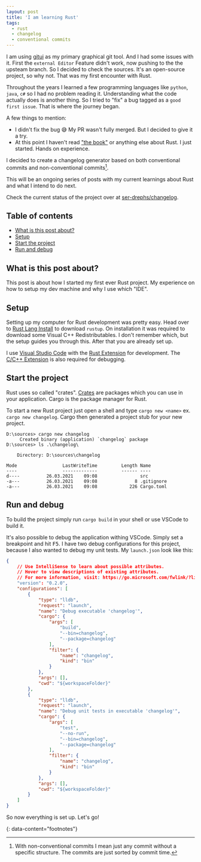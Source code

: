 ```yaml
---
layout: post
title: 'I am learning Rust'
tags:
  - rust
  - changelog
  - conventional commits
---
```


I am using [gitui](https://github.com/extrawurst/gitui) as my primary graphical git tool. And I had some issues with it. First the `external Editor` Feature didn't work, now pushing to the the upsteam branch. So I decided to check the sources. It's an open-source project, so why not. That was my first encounter with Rust.

Throughout the years I learned a few programming languages like `python`, `java`, `c#` so I had no problem reading it. Understanding what the code actually does is another thing. So I tried to "fix" a bug tagged as a `good first issue`. That is where the journey began.

A few things to mention:
- I didn't fix the bug 😅 My PR wasn't fully merged. But I decided to give it a try.
- At this point I haven't read ["the book"](https://doc.rust-lang.org/book/) or anything else about Rust. I just started. Hands on experience.

I decided to create a changelog generator based on both conventional commits and non-conventional commits[^1].

This will be an ongoing series of posts with my current learnings about Rust and what I intend to do next.

Check the current status of the project over at [ser-drephs/changelog](https://github.com/ser-drephs/changelog).

## Table of contents <!-- omit in toc -->
- [What is this post about?](#what-is-this-post-about)
- [Setup](#setup)
- [Start the project](#start-the-project)
- [Run and debug](#run-and-debug)

## What is this post about?

This post is about how I started my first ever Rust project. My experience on how to setup my dev machine and why I use which "IDE".

## Setup

Setting up my computer for Rust development was pretty easy. Head over to [Rust Lang Install](https://www.rust-lang.org/tools/install) to download `rustup`. On installation it was required to download some Visual C++ Redistributables. I don't remember which, but the setup guides you through this. After that you are already set up.

I use [Visual Studio Code](https://code.visualstudio.com/) with the [Rust Extension](https://marketplace.visualstudio.com/items?itemName=rust-lang.rust) for development. The [C/C++ Extension](https://marketplace.visualstudio.com/items?itemName=ms-vscode.cpptools) is also required for debugging.

## Start the project

Rust uses so called "crates". [Crates](https://crates.io/) are packages which you can use in your application. Cargo is the package manager for Rust.

To start a new Rust project just open a shell and type `cargo new <name>` ex. `cargo new changelog`. Cargo then generated a project stub for your new project.

```shell
D:\sources> cargo new changelog
     Created binary (application) `changelog` package
D:\sources> ls .\changelog\

    Directory: D:\sources\changelog

Mode                 LastWriteTime         Length Name
----                 -------------         ------ ----
d----          26.03.2021    09:08                src
-a---          26.03.2021    09:08              8 .gitignore
-a---          26.03.2021    09:08            226 Cargo.toml
```

## Run and debug

To build the project simply run `cargo build` in your shell or use VSCode to build it.

It's also possible to debug the application withing VSCode. Simply set a breakpoint and hit <kbd>F5</kbd>. I have two debug configurations for this project, because I also wanted to debug my unit tests. My `launch.json` look like this:

```json
{
    // Use IntelliSense to learn about possible attributes.
    // Hover to view descriptions of existing attributes.
    // For more information, visit: https://go.microsoft.com/fwlink/?linkid=830387
    "version": "0.2.0",
    "configurations": [
        {
            "type": "lldb",
            "request": "launch",
            "name": "Debug executable 'changelog'",
            "cargo": {
                "args": [
                    "build",
                    "--bin=changelog",
                    "--package=changelog"
                ],
                "filter": {
                    "name": "changelog",
                    "kind": "bin"
                }
            },
            "args": [],
            "cwd": "${workspaceFolder}"
        },
        {
            "type": "lldb",
            "request": "launch",
            "name": "Debug unit tests in executable 'changelog'",
            "cargo": {
                "args": [
                    "test",
                    "--no-run",
                    "--bin=changelog",
                    "--package=changelog"
                ],
                "filter": {
                    "name": "changelog",
                    "kind": "bin"
                }
            },
            "args": [],
            "cwd": "${workspaceFolder}"
        }
    ]
}
```

So now everything is set up. Let's go!

{: data-content="footnotes"}

[^1]: With non-conventional commits I mean just any commit without a specific structure. The commits are just sorted by commit time.